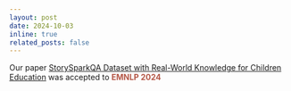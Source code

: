```yaml
---
layout: post
date: 2024-10-03 
inline: true
related_posts: false
---
```


Our paper [StorySparkQA Dataset with Real-World Knowledge for Children Education](https://arxiv.org/abs/2311.09756) was accepted to **<span style="color:#b45747">EMNLP 2024</span>**

